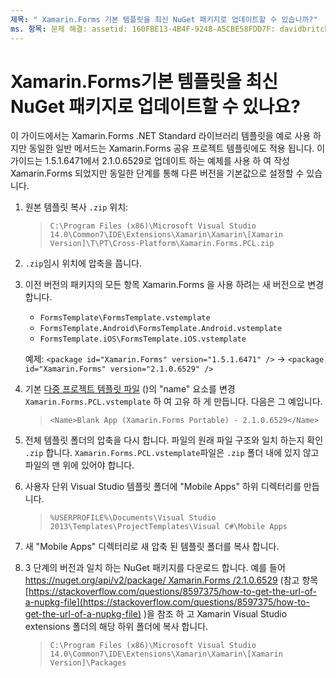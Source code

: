 ```yaml
---
제목: " Xamarin.Forms 기본 템플릿을 최신 NuGet 패키지로 업데이트할 수 있습니까?"
ms. 항목: 문제 해결: assetid: 160FBE13-4B4F-9248-A5CBE58FDD7F: davidbritch: dabritch:: ms. 날짜: 04/25/2017 no loc: [ Xamarin.Forms , Xamarin.Essentials ]
---
```


# <a name="can-i-update-the-xamarinforms-default-template-to-a-newer-nuget-package"></a>Xamarin.Forms기본 템플릿을 최신 NuGet 패키지로 업데이트할 수 있나요?

이 가이드에서는 Xamarin.Forms .NET Standard 라이브러리 템플릿을 예로 사용 하지만 동일한 일반 메서드는 Xamarin.Forms 공유 프로젝트 템플릿에도 적용 됩니다. 이 가이드는 1.5.1.6471에서 2.1.0.6529로 업데이트 하는 예제를 사용 하 여 작성 Xamarin.Forms 되었지만 동일한 단계를 통해 다른 버전을 기본값으로 설정할 수 있습니다.

1. 원본 템플릿 복사 `.zip` 위치:

    > `C:\Program Files (x86)\Microsoft Visual Studio 14.0\Common7\IDE\Extensions\Xamarin\Xamarin\[Xamarin Version]\T\PT\Cross-Platform\Xamarin.Forms.PCL.zip`

2. `.zip`임시 위치에 압축을 풉니다.

3. 이전 버전의 패키지의 모든 항목 Xamarin.Forms 을 사용 하려는 새 버전으로 변경 합니다.
    * `FormsTemplate\FormsTemplate.vstemplate`
    * `FormsTemplate.Android\FormsTemplate.Android.vstemplate`
    * `FormsTemplate.iOS\FormsTemplate.iOS.vstemplate`

    예제: `<package id="Xamarin.Forms" version="1.5.1.6471" />` -> `<package id="Xamarin.Forms" version="2.1.0.6529" />`

4. 기본 [다중 프로젝트 템플릿 파일](https://msdn.microsoft.com/library/ms185308.aspx) ()의 "name" 요소를 변경 `Xamarin.Forms.PCL.vstemplate` 하 여 고유 하 게 만듭니다. 다음은 그 예입니다.

    > `<Name>Blank App (Xamarin.Forms Portable) - 2.1.0.6529</Name>`

5. 전체 템플릿 폴더의 압축을 다시 합니다. 파일의 원래 파일 구조와 일치 하는지 확인 `.zip` 합니다. `Xamarin.Forms.PCL.vstemplate`파일은 `.zip` 폴더 내에 있지 않고 파일의 맨 위에 있어야 합니다.

6. 사용자 단위 Visual Studio 템플릿 폴더에 "Mobile Apps" 하위 디렉터리를 만듭니다.
    > `%USERPROFILE%\Documents\Visual Studio 2013\Templates\ProjectTemplates\Visual C#\Mobile Apps`

7. 새 "Mobile Apps" 디렉터리로 새 압축 된 템플릿 폴더를 복사 합니다.

8. 3 단계의 버전과 일치 하는 NuGet 패키지를 다운로드 합니다. 예를 들어 [ https://nuget.org/api/v2/package/ Xamarin.Forms /2.1.0.6529](https://nuget.org/api/v2/package/Xamarin.Forms/2.1.0.6529) (참고 항목 [https://stackoverflow.com/questions/8597375/how-to-get-the-url-of-a-nupkg-file](https://stackoverflow.com/questions/8597375/how-to-get-the-url-of-a-nupkg-file) )을 참조 하 고 Xamarin Visual Studio extensions 폴더의 해당 하위 폴더에 복사 합니다.
    > `C:\Program Files (x86)\Microsoft Visual Studio 14.0\Common7\IDE\Extensions\Xamarin\Xamarin\[Xamarin Version]\Packages`
